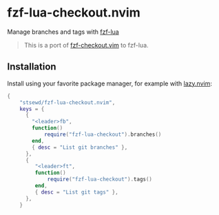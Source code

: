 # fzf-lua-checkout.nvim

Manage branches and tags with [fzf-lua](https://github.com/ibhagwan/fzf-lua/)

> This is a port of [fzf-checkout.vim](https://github.com/stsewd/fzf-checkout.vim) to fzf-lua.

## Installation

Install using your favorite package manager, for example with [lazy.nvim](https://github.com/folke/lazy.nvim):

```lua
{
    "stsewd/fzf-lua-checkout.nvim",
    keys = {
      {
        "<leader>fb",
        function()
            require("fzf-lua-checkout").branches()
        end,
        { desc = "List git branches" },
      },
      {
         "<leader>ft",
         function()
             require("fzf-lua-checkout").tags()
         end,
         { desc = "List git tags" },
      },
    }
```
